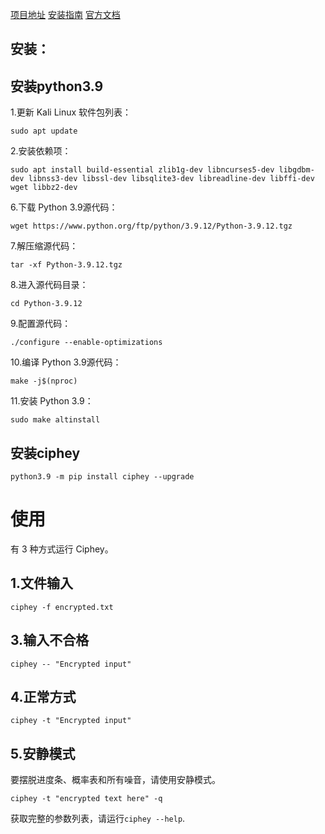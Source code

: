 
[项目地址](https://github.com/Ciphey/Ciphey)
[安装指南](https://github.com/Ciphey/Ciphey/wiki/Installation)
[官方文档](https://github.com/Ciphey/Ciphey/wiki)

## 安装：

## 安装python3.9

1.更新 Kali Linux 软件包列表：

```
sudo apt update
```

2.安装依赖项：

```
sudo apt install build-essential zlib1g-dev libncurses5-dev libgdbm-dev libnss3-dev libssl-dev libsqlite3-dev libreadline-dev libffi-dev wget libbz2-dev
```

6.下载 Python 3.9源代码：

```
wget https://www.python.org/ftp/python/3.9.12/Python-3.9.12.tgz
```

7.解压缩源代码：
```
tar -xf Python-3.9.12.tgz
```
8.进入源代码目录：
```
cd Python-3.9.12
```
9.配置源代码：
```
./configure --enable-optimizations
```
10.编译 Python 3.9源代码：
```
make -j$(nproc)
```
11.安装 Python 3.9：
```
sudo make altinstall
```

## 安装ciphey

```
python3.9 -m pip install ciphey --upgrade
```

# 使用

有 3 种方式运行 Ciphey。

## 1.文件输入
```
ciphey -f encrypted.txt
```
## 3.输入不合格
```
ciphey -- "Encrypted input"
```
## 4.正常方式
```
ciphey -t "Encrypted input"
```
## 5.安静模式
要摆脱进度条、概率表和所有噪音，请使用安静模式。

```
ciphey -t "encrypted text here" -q
```

获取完整的参数列表，请运行`ciphey --help`.